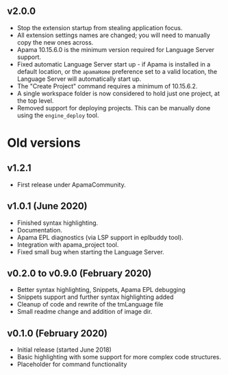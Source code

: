 ## v2.0.0

* Stop the extension startup from stealing application focus.
* All extension settings names are changed; you will need to manually copy the new ones across. 
* Apama 10.15.6.0 is the minimum version required for Language Server support.
* Fixed automatic Language Server start up - if Apama is installed in a default location, or the `apamaHome` preference set to a valid location, the Language Server will automatically start up.
* The "Create Project" command requires a minimum of 10.15.6.2.
* A single workspace folder is now considered to hold just one project, at the top level.
* Removed support for deploying projects. This can be manually done using the `engine_deploy` tool.

# Old versions

## v1.2.1

* First release under ApamaCommunity.

## v1.0.1 (June 2020)

* Finished syntax highlighting.
* Documentation.
* Apama EPL diagnostics (via LSP support in eplbuddy tool).
* Integration with apama_project tool.
* Fixed small bug when starting the Language Server.

## v0.2.0 to v0.9.0 (February 2020)

* Better syntax highlighting, Snippets, Apama EPL debugging
* Snippets support and further syntax highlighting added
* Cleanup of code and rewrite of the tmLanguage file
* Small readme change and addition of image dir.

## v0.1.0 (February 2020)

* Initial release (started June 2018)
* Basic highlighting with some support for more complex code structures.
* Placeholder for command functionality

